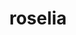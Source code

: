 ---
id: 315
title: roselia
types: [grass,poison]
image: https://raw.githubusercontent.com/PokeAPI/sprites/master/sprites/pokemon/315.png
---